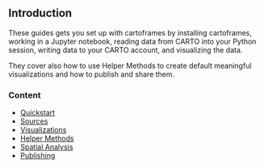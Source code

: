 ## Introduction

These guides gets you set up with cartoframes by installing cartoframes, working in a Jupyter notebook, reading data from CARTO into your Python session, writing data to your CARTO account, and visualizing the data.

They cover also how to use Helper Methods to create default meaningful visualizations and how to publish and share them.

### Content

* [Quickstart]()
* [Sources]()
* [Visualizations]()
* [Helper Methods]()
* [Spatial Analysis]()
* [Publishing]()